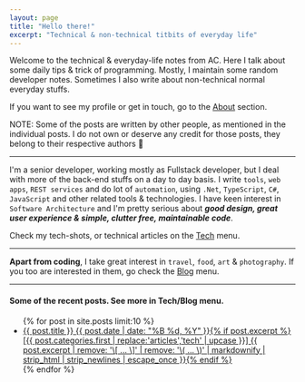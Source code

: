 ```yaml
---
layout: page
title: "Hello there!"
excerpt: "Technical & non-technical titbits of everyday life"
---
```


Welcome to the technical & everyday-life notes from AC. Here I talk about some daily tips & trick of programming. Mostly, I maintain some random developer notes. Sometimes I also write about non-technical normal everyday stuffs.

If you want to see my profile or get in touch, go to the [About](/about) section.

NOTE: Some of the posts are written by other people, as mentioned in the individual posts. I do not own or deserve any credit for those posts, they belong to their respective authors 🙂

----

I'm a senior developer, working mostly as Fullstack developer, but I deal with more of the back-end stuffs on a day to day basis. I write `tools`, `web apps`, `REST services` and do lot of `automation`, using `.Net`, `TypeScript`, `C#`, `JavaScript` and other related tools & technologies. I have keen interest in `Software Architecture` and I'm pretty serious about ***good design, great user experience & simple, clutter free, maintainable code***.

Check my tech-shots, or technical articles on the [Tech](/articles/) menu.

----

**Apart from coding**, I take great interest in `travel`, `food`, `art` & `photography`. If you too are interested in them, go check the [Blog](/blog/) menu.

----

#### Some of the recent posts. See more in Tech/Blog menu.

<!--site.posts >> site.categories.articles-->
<!--
{% unless post.categories contains "notes"%}
html
{% endunless %}
-->
<ul class="post-list">
{% for post in site.posts limit:10 %}
  <li><article><a href="{{ site.url }}{{ post.url }}">{{ post.title }} <span class="entry-date"><time datetime="{{ post.date | date_to_xmlschema }}">{{ post.date | date: "%B %d, %Y" }}</time></span>{% if post.excerpt %} <span class="excerpt">[{{ post.categories.first | replace:'articles','tech' | upcase }}] {{ post.excerpt | remove: '\[ ... \]' | remove: '\( ... \)' | markdownify | strip_html | strip_newlines | escape_once }}</span>{% endif %}</a></article></li>
{% endfor %}
</ul>
